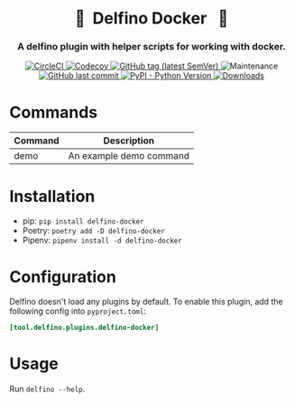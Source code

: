 <h1 align="center" style="border-bottom: none;"> 🔌&nbsp;&nbsp;Delfino Docker&nbsp;&nbsp; 🔌</h1>
<h3 align="center">A delfino plugin with helper scripts for working with docker.</h3>

<p align="center">
    <a href="https://app.circleci.com/pipelines/github/radeklat/delfino-docker?branch=main">
        <img alt="CircleCI" src="https://img.shields.io/circleci/build/github/radeklat/delfino-docker">
    </a>
    <a href="https://app.codecov.io/gh/radeklat/delfino-core/">
        <img alt="Codecov" src="https://img.shields.io/codecov/c/github/radeklat/delfino-docker">
    </a>
    <a href="https://github.com/radeklat/delfino-core/tags">
        <img alt="GitHub tag (latest SemVer)" src="https://img.shields.io/github/tag/radeklat/delfino-docker">
    </a>
    <img alt="Maintenance" src="https://img.shields.io/maintenance/yes/2022">
    <a href="https://github.com/radeklat/delfino-docker/commits/main">
        <img alt="GitHub last commit" src="https://img.shields.io/github/last-commit/radeklat/delfino-docker">
    </a>
    <a href="https://www.python.org/doc/versions/">
        <img alt="PyPI - Python Version" src="https://img.shields.io/pypi/pyversions/delfino-docker">
    </a>
    <a href="https://pypistats.org/packages/delfino-docker">
        <img alt="Downloads" src="https://img.shields.io/pypi/dm/delfino-docker">
    </a>
</p>

# Commands
  
| Command               | Description             |
|-----------------------|-------------------------|
| demo                  | An example demo command |

# Installation

- pip: `pip install delfino-docker`
- Poetry: `poetry add -D delfino-docker`
- Pipenv: `pipenv install -d delfino-docker`

<!-- PUT DEPENDENCIES OF INDIVIDUAL COMMANDS AS EXTRAS -->
<!--
## Optional dependencies

Each project may use different sub-set of [commands](#commands). Therefore, dependencies of all commands are optional and checked only when the command is executed.

Using `[all]` installs all the [optional dependencies](https://setuptools.pypa.io/en/latest/userguide/dependency_management.html#optional-dependencies) used by all the commands. If you want only a sub-set of those dependencies, there are finer-grained groups available:

- `demo`
-->

# Configuration

Delfino doesn't load any plugins by default. To enable this plugin, add the following config into `pyproject.toml`:

```toml
[tool.delfino.plugins.delfino-docker]

```

<!-- PLUGIN MAY NEED CONFIGURATION -->
<!--
## Plugin configuration

This plugin has several options. All the values are optional and defaults are shown below: 

```toml
[tool.delfino.plugins.delfino-docker]
# Config option description
config_option_name = "default value"
```
-->

<!-- INDIVIDUAL COMMANDS MAY NEED CONFIGURATION -->
<!--
## Commands configuration

Several commands have their own configuration as well:

```toml
[tool.delfino.plugins.delfino-docker.demo]
# Config option description
config_option_name = "default value"
```
-->

# Usage

Run `delfino --help`.
